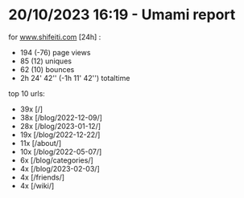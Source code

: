 # 20/10/2023 16:19 - Umami report
for www.shifeiti.com [24h] :

 - 194 (-76) page views
 - 85 (12) uniques
 - 62 (10) bounces
 - 2h 24' 42'' (-1h 11' 42'') totaltime


top 10 urls:
 - 39x [/]
 - 38x [/blog/2022-12-09/]
 - 28x [/blog/2023-01-12/]
 - 19x [/blog/2022-12-22/]
 - 11x [/about/]
 - 10x [/blog/2022-05-07/]
 - 6x [/blog/categories/]
 - 4x [/blog/2023-02-03/]
 - 4x [/friends/]
 - 4x [/wiki/]


